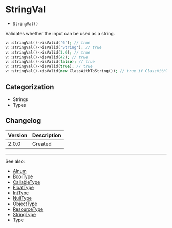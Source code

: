 # StringVal

- `StringVal()`

Validates whether the input can be used as a string.

```php
v::stringVal()->isValid('6'); // true
v::stringVal()->isValid('String'); // true
v::stringVal()->isValid(1.0); // true
v::stringVal()->isValid(42); // true
v::stringVal()->isValid(false); // true
v::stringVal()->isValid(true); // true
v::stringVal()->isValid(new ClassWithToString()); // true if ClassWithToString implements `__toString`
```

## Categorization

- Strings
- Types

## Changelog

Version | Description
--------|-------------
  2.0.0 | Created

***
See also:

- [Alnum](Alnum.md)
- [BoolType](BoolType.md)
- [CallableType](CallableType.md)
- [FloatType](FloatType.md)
- [IntType](IntType.md)
- [NullType](NullType.md)
- [ObjectType](ObjectType.md)
- [ResourceType](ResourceType.md)
- [StringType](StringType.md)
- [Type](Type.md)
